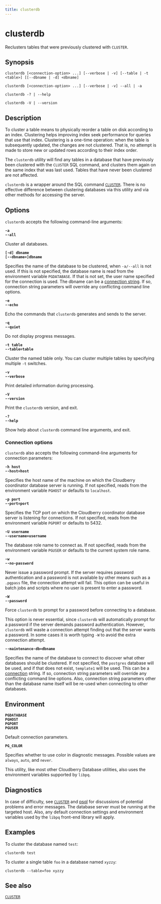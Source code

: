 ```yaml
---
title: clusterdb
---
```


# clusterdb

Reclusters tables that were previously clustered with `CLUSTER`.

## Synopsis

```shell
clusterdb [<connection-option> ...] [--verbose | -v] [--table | -t <table>] [[--dbname | -d] <dbname]

clusterdb [<connection-option> ...] [--verbose | -v] --all | -a

clusterdb -? | --help

clusterdb -V | --version
```

## Description

To cluster a table means to physically reorder a table on disk according to an index. Clustering helps improving index seek performance for queries that use that index. Clustering is a one-time operation: when the table is subsequently updated, the changes are not clustered. That is, no attempt is made to store new or updated rows according to their index order.

The `clusterdb` utility will find any tables in a database that have previously been clustered with the `CLUSTER` SQL command, and clusters them again on the same index that was last used. Tables that have never been clustered are not affected.

`clusterdb` is a wrapper around the SQL command [`CLUSTER`](/i18n/zh/docusaurus-plugin-content-docs/current/sql-stmts/sql-stmt-cluster.md). There is no effective difference between clustering databases via this utility and via other methods for accessing the server.

## Options

`clusterdb` accepts the following command-line arguments:

**`-a`**<br />
**`--all`**

Cluster all databases.

**`[-d] dbname`**<br />
**`[--dbname=]dbname`**

Specifies the name of the database to be clustered, when `-a/--all` is not used. If this is not specified, the database name is read from the environment variable `PGDATABASE`. If that is not set, the user name specified for the connection is used. The dbname can be a [connection string](https://www.postgresql.org/docs/12/libpq-connect.html#LIBPQ-CONNSTRING). If so, connection string parameters will override any conflicting command line options.

**`-e`**<br />
**`--echo`**

Echo the commands that `clusterdb` generates and sends to the server.

**`-q`**<br />
**`--quiet`**

Do not display progress messages.

**`-t table`**<br />
**`--table=table`**

Cluster the named table only. You can cluster multiple tables by specifying multiple `-t` switches.

**`-v`**<br />
**`--verbose`**

Print detailed information during processing.

**`-V`**<br />
**`--version`**

Print the `clusterdb` version, and exit.

**`-?`**<br />
**`--help`**

Show help about `clusterdb` command line arguments, and exit.

### Connection options

`clusterdb` also accepts the following command-line arguments for connection parameters:

**`-h host`**<br />
**`--host=host`**

Specifies the host name of the machine on which the Cloudberry coordinator database server is running. If not specified, reads from the environment variable `PGHOST` or defaults to `localhost`.

**`-p port`**<br />
**`--port=port`**

Specifies the TCP port on which the Cloudberry coordinator database server is listening for connections. If not specified, reads from the environment variable `PGPORT` or defaults to 5432.

**`-U username`**<br />
**`--username=username`**

The database role name to connect as. If not specified, reads from the environment variable `PGUSER` or defaults to the current system role name.

**`-w`**<br />
**`--no-password`**

Never issue a password prompt. If the server requires password authentication and a password is not available by other means such as a `.pgpass` file, the connection attempt will fail. This option can be useful in batch jobs and scripts where no user is present to enter a password.

**`-W`**<br />
**`--password`**

Force `clusterdb` to prompt for a password before connecting to a database.

This option is never essential, since `clusterdb` will automatically prompt for a password if the server demands password authentication. However, `clusterdb` will waste a connection attempt finding out that the server wants a password. In some cases it is worth typing `-W` to avoid the extra connection attempt.

**`--maintenance-db=dbname`**

Specifies the name of the database to connect to discover what other databases should be clustered. If not specified, the `postgres` database will be used, and if that does not exist, `template1` will be used. This can be a [connection](https://www.postgresql.org/docs/12/libpq-connect.html#LIBPQ-CONNSTRING) string. If so, connection string parameters will override any conflicting command line options. Also, connection string parameters other than the database name itself will be re-used when connecting to other databases.

## Environment

**`PGDATABASE`**<br />
**`PGHOST`**<br />
**`PGPORT`**<br />
**`PGUSER`**

Default connection parameters.

**`PG_COLOR`**

Specifies whether to use color in diagnostic messages. Possible values are `always`, `auto`, and `never`.

This utility, like most other Cloudberry Database utilities, also uses the environment variables supported by `libpq`.

## Diagnostics

In case of difficulty, see [`CLUSTER`](/i18n/zh/docusaurus-plugin-content-docs/current/sql-stmts/sql-stmt-cluster.md) and [psql](/i18n/zh/docusaurus-plugin-content-docs/current/db-utilities/db-util-psql.md) for discussions of potential problems and error messages. The database server must be running at the targeted host. Also, any default connection settings and environment variables used by the `libpq` front-end library will apply.

## Examples

To cluster the database named `test`:

```shell
clusterdb test
```

To cluster a single table `foo` in a database named `xyzzy`:

```shell
clusterdb --table=foo xyzzy
```

## See also

[`CLUSTER`](/i18n/zh/docusaurus-plugin-content-docs/current/sql-stmts/sql-stmt-cluster.md)
